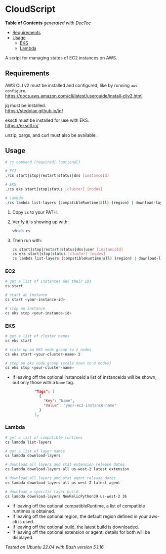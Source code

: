 # CloudScript

<!-- START doctoc generated TOC please keep comment here to allow auto update -->
<!-- DON'T EDIT THIS SECTION, INSTEAD RE-RUN doctoc TO UPDATE -->
**Table of Contents**  *generated with [DocToc](https://github.com/thlorenz/doctoc)*

- [Requirements](#requirements)
- [Usage](#usage)
  - [EKS](#eks)
  - [Lambda](#lambda)

<!-- END doctoc generated TOC please keep comment here to allow auto update -->

A script for managing states of EC2 instances on AWS.

## Requirements

AWS CLI v2 must be installed and configured, like by running `aws configure`.  
https://docs.aws.amazon.com/cli/latest/userguide/install-cliv2.html

jq must be installed.  
https://stedolan.github.io/jq/

eksctl must be installed for use with EKS.  
https://eksctl.io/

unzip, xargs, and curl must also be available.

## Usage

```sh
# cs command [required] (optional)

# EC2
./cs start|stop|restart|status|dns [instanceId]

# EKS
./cs eks start|stop|status [cluster] [nodes]

# Lambda
./cs lambda list-layers (compatibleRuntime|all) (region) | download-layers (layer|all) (region) (build#|latest) (extension|agent)"
```

1. Copy `cs` to your PATH.
1. Verify it is showing up with:

    ```sh
    which cs
    ```

1. Then run with:

    ```sh
    cs start|stop|restart|status|dns|user [instanceId]
    cs eks start|stop|status [cluster] [nodes]
    cs lambda list-layers (compatibleRuntime|all) (region) | download-layers (layer|all) (region) (build#|latest) (extension|agent)
    ```

### EC2

```sh
# get a list of instances and their IDs
cs start
```

```sh
# start an instance
cs start <your-instance-id>
```

```sh
# stop an instance
cs eks stop <your-instance-id>
```

### EKS

```sh
# get a list of cluster names
cs eks start
```

```sh
# scale up an EKS node group to 2 nodes
cs eks start <your-cluster-name> 2
```

```sh
# stop an eks node group (scale down to 0 nodes)
cs eks stop <your-cluster-name>
```

- If leaving off the optional instanceId a list of instanceIds will be shown, but only those with a `Name` tag.

  ```json
            "Tags": [
              {
                "Key": "Name",
                "Value": "your-ec2-instance-name"
              }
            ],
  ```

### Lambda

```sh
# get a list of compatible runtimes
cs lambda list-layers
```

```sh
# get a list of layer names
cs lambda download-layers
```

```sh
# download all layers and stat extension release dates
cs lambda download-layers all us-west-2 latest extension
```

```sh
# download all layers and stat agent release dates
cs lambda download-layers all us-west-2 latest agent
```

```sh
# download a specific layer build
cs lambda download-layers NewRelicPython39 us-west-2 36
```

- If leaving off the optional compatibleRuntime, a list of compatible runtimes is obtained.
- If leaving off the optional region, the default region defined in your aws-cli is used.
- If leaving off the optional build, the latest build is downloaded.
- If leaving off the optional extension or agent, details for both will be displayed.

*Tested on Ubuntu 22.04 with Bash version 5.1.16*
